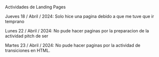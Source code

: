 Actividades de Landing Pages

Jueves 18 / Abril / 2024: Solo hice una pagina debido a que me tuve que ir temprano

Lunes 22 / Abril / 2024: No pude hacer paginas por la preparacion de la actividad pitch de ser

Martes 23 / Abril / 2024: No pude hacer paginas por la actividad de transiciones en HTML.
